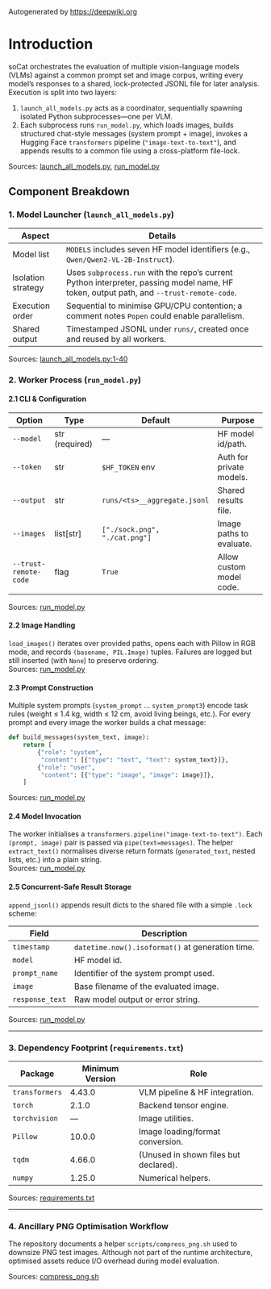 Autogenerated by https://deepwiki.org

# Introduction

soCat orchestrates the evaluation of multiple vision-language models (VLMs) against a common prompt set and image corpus, writing every model’s responses to a shared, lock-protected JSONL file for later analysis. Execution is split into two layers:

1. `launch_all_models.py` acts as a coordinator, sequentially spawning isolated Python subprocesses—one per VLM.  
2. Each subprocess runs `run_model.py`, which loads images, builds structured chat-style messages (system prompt + image), invokes a Hugging Face `transformers` pipeline (`"image-text-to-text"`), and appends results to a common file using a cross-platform file-lock.

Sources: [launch_all_models.py](), [run_model.py]()


## Component Breakdown

### 1. Model Launcher (`launch_all_models.py`)  
| Aspect | Details |
|---|---|
| Model list | `MODELS` includes seven HF model identifiers (e.g., `Qwen/Qwen2-VL-2B-Instruct`). |
| Isolation strategy | Uses `subprocess.run` with the repo’s current Python interpreter, passing model name, HF token, output path, and `--trust-remote-code`. |
| Execution order | Sequential to minimise GPU/CPU contention; a comment notes `Popen` could enable parallelism. |
| Shared output | Timestamped JSONL under `runs/`, created once and reused by all workers. |

Sources: [launch_all_models.py:1-40]()

### 2. Worker Process (`run_model.py`)

#### 2.1 CLI & Configuration  
| Option | Type | Default | Purpose |
|---|---|---|---|
| `--model` | str (required) | — | HF model id/path. |
| `--token` | str | `$HF_TOKEN` env | Auth for private models. |
| `--output` | str | `runs/<ts>__aggregate.jsonl` | Shared results file. |
| `--images` | list[str] | `["./sock.png", "./cat.png"]` | Image paths to evaluate. |
| `--trust-remote-code` | flag | `True` | Allow custom model code. |

Sources: [run_model.py]()

#### 2.2 Image Handling  
`load_images()` iterates over provided paths, opens each with Pillow in RGB mode, and records `(basename, PIL.Image)` tuples. Failures are logged but still inserted (with `None`) to preserve ordering.  
Sources: [run_model.py]()

#### 2.3 Prompt Construction  
Multiple system prompts (`system_prompt` … `system_prompt3`) encode task rules (weight ≤ 1.4 kg, width ≤ 12 cm, avoid living beings, etc.). For every prompt and every image the worker builds a chat message:

```python
def build_messages(system_text, image):
    return [
        {"role": "system",
         "content": [{"type": "text", "text": system_text}]},
        {"role": "user",
         "content": [{"type": "image", "image": image}]},
    ]
```
Sources: [run_model.py]()

#### 2.4 Model Invocation  
The worker initialises a `transformers.pipeline("image-text-to-text")`. Each `(prompt, image)` pair is passed via `pipe(text=messages)`. The helper `extract_text()` normalises diverse return formats (`generated_text`, nested lists, etc.) into a plain string.  
Sources: [run_model.py]()

#### 2.5 Concurrent-Safe Result Storage  
`append_jsonl()` appends result dicts to the shared file with a simple `.lock` scheme:

| Field | Description |
|---|---|
| `timestamp` | `datetime.now().isoformat()` at generation time. |
| `model` | HF model id. |
| `prompt_name` | Identifier of the system prompt used. |
| `image` | Base filename of the evaluated image. |
| `response_text` | Raw model output or error string. |

Sources: [run_model.py]()

---

### 3. Dependency Footprint (`requirements.txt`)

| Package | Minimum Version | Role |
|---|---|---|
| `transformers` | 4.43.0 | VLM pipeline & HF integration. |
| `torch` | 2.1.0 | Backend tensor engine. |
| `torchvision` | — | Image utilities. |
| `Pillow` | 10.0.0 | Image loading/format conversion. |
| `tqdm` | 4.66.0 | (Unused in shown files but declared). |
| `numpy` | 1.25.0 | Numerical helpers. |

Sources: [requirements.txt]()

---

### 4. Ancillary PNG Optimisation Workflow  
The repository documents a helper `scripts/compress_png.sh` used to downsize PNG test images. Although not part of the runtime architecture, optimised assets reduce I/O overhead during model evaluation.

Sources: [compress_png.sh]()
